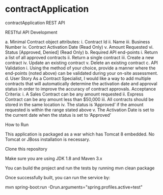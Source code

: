 # contractApplication

contractApplication REST API 

RESTful API Development

a. Minimal Contract object attributes:
i. Contract Id ii. Name
iii. Business Number
iv. Contract Activation Date (Read Only)
v. Amount Requested
vi. Status [Approved, Denied] (Read Only)
b. Required API end-points
i. Return a list of all approved contracts
ii. Return a single contract
iii. Create a new contract
iv. Update an existing contract
v. Delete an existing contract
c. API Validation
i. Using the method of your choice, provide a manner where the end-points (noted above) can be validated during your on-site assessment.
d. User Story
As a Contract Specialist, I would like a way to add multiple contracts that will automatically determine the activation date and approval status in order to improve the accuracy of contract approvals.
Acceptance Criteria:
i. A Sales Contract can be any amount requested
ii. Express Contract can be any amount less than $50,000
iii. All contracts should be stored in the same location
iv. The status is ‘Approved’ if the amount requested is within the range stated above
v. The Activation Date is set to the current date when the status is set to ‘Approved’

How to Run

This application is packaged as a war which has Tomcat 8 embedded. No Tomcat or JBoss installation is necessary.

Clone this repository

Make sure you are using JDK 1.8 and Maven 3.x

You can build the project and run the tests by running mvn clean package

Once successfully built, you can run the service by:

mvn spring-boot:run -Drun.arguments="spring.profiles.active=test"

